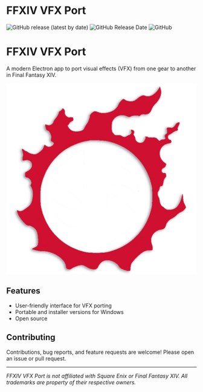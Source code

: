 # FFXIV VFX Port

![GitHub release (latest by date)](https://img.shields.io/github/v/release/ShinoMythmaker/FFXIV-VFX-Port?label=version)
![GitHub Release Date](https://img.shields.io/github/release-date/ShinoMythmaker/FFXIV-VFX-Port)
![GitHub](https://img.shields.io/github/license/ShinoMythmaker/FFXIV-VFX-Port)

# FFXIV VFX Port

A modern Electron app to port visual effects (VFX) from one gear to another in Final Fantasy XIV.

![App Icon](icon.png)

## Features
- User-friendly interface for VFX porting
- Portable and installer versions for Windows
- Open source


## Contributing
Contributions, bug reports, and feature requests are welcome! Please open an issue or pull request.

---

*FFXIV VFX Port is not affiliated with Square Enix or Final Fantasy XIV. All trademarks are property of their respective owners.*
